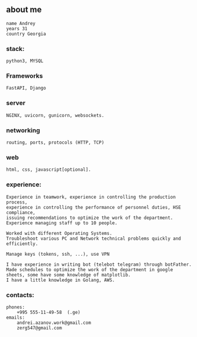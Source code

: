 ## about me
    name Andrey
    years 31
    country Georgia
### stack: 
    python3, MYSQL
### Frameworks 
    FastAPI, Django
### server
    NGINX, uvicorn, gunicorn, websockets.
### networking
    routing, ports, protocols (HTTP, TCP)
### web
    html, css, javascript[optional].
### experience:
    Experience in teamwork, experience in controlling the production process, 
    experience in controlling the performance of personnel duties, HSE compliance, 
    issuing recommendations to optimize the work of the department. 
    Experience managing staff up to 10 people.
    
    Worked with different Operating Systems.
    Troubleshoot various PC and Network technical problems quickly and efficiently.
    
    Manage keys (tokens, ssh, ...), use VPN
    
    I have experience in writing bot (telebot telegram) through botFather.
    Made schedules to optimize the work of the department in google sheets, some have some knowledge of matplotlib.
    I have a little knowledge in Golang, AWS.
### contacts:
    phones: 
        +995 555-11-49-58  (.ge)
    emails: 
        andrei.azanov.work@gmail.com
        zerg547@gmail.com